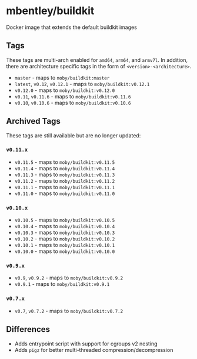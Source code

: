 # mbentley/buildkit

Docker image that extends the default buildkit images

## Tags

These tags are multi-arch enabled for `amd64`, `arm64`, and `armv7l`.  In addition, there are architecture specific tags in the form of `<version>-<architecture>`.

* `master` - maps to `moby/buildkit:master`
* `latest`, `v0.12`, `v0.12.1` - maps to `moby/buildkit:v0.12.1`
* `v0.12.0` - maps to `moby/buildkit:v0.12.0`
* `v0.11`, `v0.11.6` - maps to `moby/buildkit:v0.11.6`
* `v0.10`, `v0.10.6` - maps to `moby/buildkit:v0.10.6`

## Archived Tags

These tags are still available but are no longer updated:

### `v0.11.x`

* `v0.11.5` - maps to `moby/buildkit:v0.11.5`
* `v0.11.4` - maps to `moby/buildkit:v0.11.4`
* `v0.11.3` - maps to `moby/buildkit:v0.11.3`
* `v0.11.2` - maps to `moby/buildkit:v0.11.2`
* `v0.11.1` - maps to `moby/buildkit:v0.11.1`
* `v0.11.0` - maps to `moby/buildkit:v0.11.0`

### `v0.10.x`

* `v0.10.5` - maps to `moby/buildkit:v0.10.5`
* `v0.10.4` - maps to `moby/buildkit:v0.10.4`
* `v0.10.3` - maps to `moby/buildkit:v0.10.3`
* `v0.10.2` - maps to `moby/buildkit:v0.10.2`
* `v0.10.1` - maps to `moby/buildkit:v0.10.1`
* `v0.10.0` - maps to `moby/buildkit:v0.10.0`

### `v0.9.x`

* `v0.9`, `v0.9.2` - maps to `moby/buildkit:v0.9.2`
* `v0.9.1` - maps to `moby/buildkit:v0.9.1`

### `v0.7.x`

* `v0.7`, `v0.7.2` - maps to `moby/buildkit:v0.7.2`

## Differences

* Adds entrypoint script with support for cgroups v2 nesting
* Adds `pigz` for better multi-threaded compression/decompression
